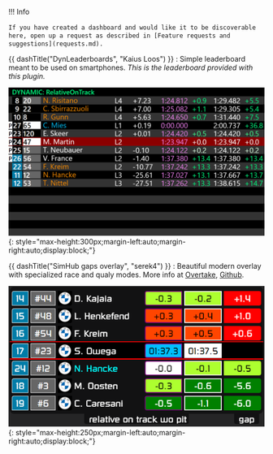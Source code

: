 !!! Info

    If you have created a dashboard and would like it to be discoverable here, open up a request as described in [Feature requests and suggestions](requests.md).

{{ dashTitle("DynLeaderboards", "Kaius Loos") }}
: Simple leaderboard meant to be used on smartphones. *This is the leaderboard provided with this plugin.*

![](../img/LeaderboardTypes/RelativeOnTrack.png){: style="max-height:300px;margin-left:auto;margin-right:auto;display:block;"}
    

{{ dashTitle("SimHub gaps overlay", "serek4") }}
: Beautiful modern overlay with specialized race and qualy modes. More info at [Overtake](https://www.overtake.gg/downloads/simhub-gaps-overlay.51841/), [Github](https://github.com/serek4/simhub-gaps-overlay).

![](../img/SimHub_gaps_overlay_by_serek4.png){: style="max-height:250px;margin-left:auto;margin-right:auto;display:block;"}


